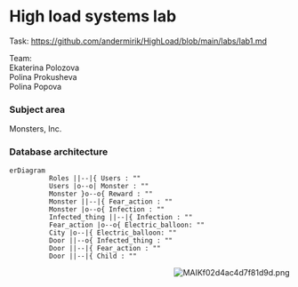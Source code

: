 # High load systems lab

Task: https://github.com/andermirik/HighLoad/blob/main/labs/lab1.md 

Team: <br>
Ekaterina Polozova <br>
Polina Prokusheva <br>
Polina Popova <br>

### Subject area
Monsters, Inc. 
### Database architecture
```mermaid
erDiagram
          Roles ||--|{ Users : ""
          Users |o--o| Monster : ""
          Monster }o--o{ Reward : ""
          Monster ||--|{ Fear_action : ""
          Monster |o--o{ Infection : ""        
          Infected_thing ||--|{ Infection : ""
          Fear_action |o--o{ Electric_balloon: ""
          City |o--|{ Electric_balloon: ""
          Door ||--o{ Infected_thing : ""    
          Door ||--|{ Fear_action : ""
          Door ||--|{ Child : ""

```
<div align="right">
  <img src="https://im.wampi.ru/2022/10/01/MAIKf02d4ac4d7f81d9d.png" alt="MAIKf02d4ac4d7f81d9d.png" border="0">
</div>
